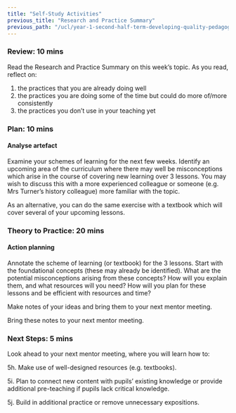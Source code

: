 ```yaml
---
title: "Self-Study Activities"
previous_title: "Research and Practice Summary"
previous_path: "/ucl/year-1-second-half-term-developing-quality-pedagogy-part-2/spring-week-4-ect-research-and-practice-summary"
---
```



### Review: 10 mins

Read the Research and Practice Summary on this week’s topic. As you read, reflect on:

1. the practices that you are already doing well
2. the practices you are doing some of the time but could do more of/more consistently
3. the practices you don’t use in your teaching yet

### Plan: 10 mins

#### Analyse artefact

Examine your schemes of learning for the next few weeks. Identify an upcoming area of the curriculum where there may well be misconceptions which arise in the course of covering new learning over 3 lessons. You may wish to discuss this with a more experienced colleague or someone (e.g. Mrs Turner’s history colleague) more familiar with the topic.

As an alternative, you can do the same exercise with a textbook which will cover several of your upcoming lessons.

### Theory to Practice: 20 mins

#### Action planning

Annotate the scheme of learning (or textbook) for the 3 lessons. Start with the foundational concepts (these may already be identified). What are the potential misconceptions arising from these concepts? How will you explain them, and what resources will you need? How will you plan for these lessons and be efficient with resources and time?

Make notes of your ideas and bring them to your next mentor meeting.

Bring these notes to your next mentor meeting.

### Next Steps: 5 mins

Look ahead to your next mentor meeting, where you will learn how to:

5h. Make use of well-designed resources (e.g. textbooks).

5i. Plan to connect new content with pupils’ existing knowledge or provide additional pre-teaching if pupils lack critical knowledge.

5j. Build in additional practice or remove unnecessary expositions.

